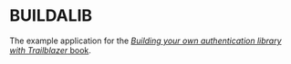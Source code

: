 # BUILDALIB

The example application for the [_Building your own authentication library with Trailblazer_ book](https://leanpub.com/buildalib).
